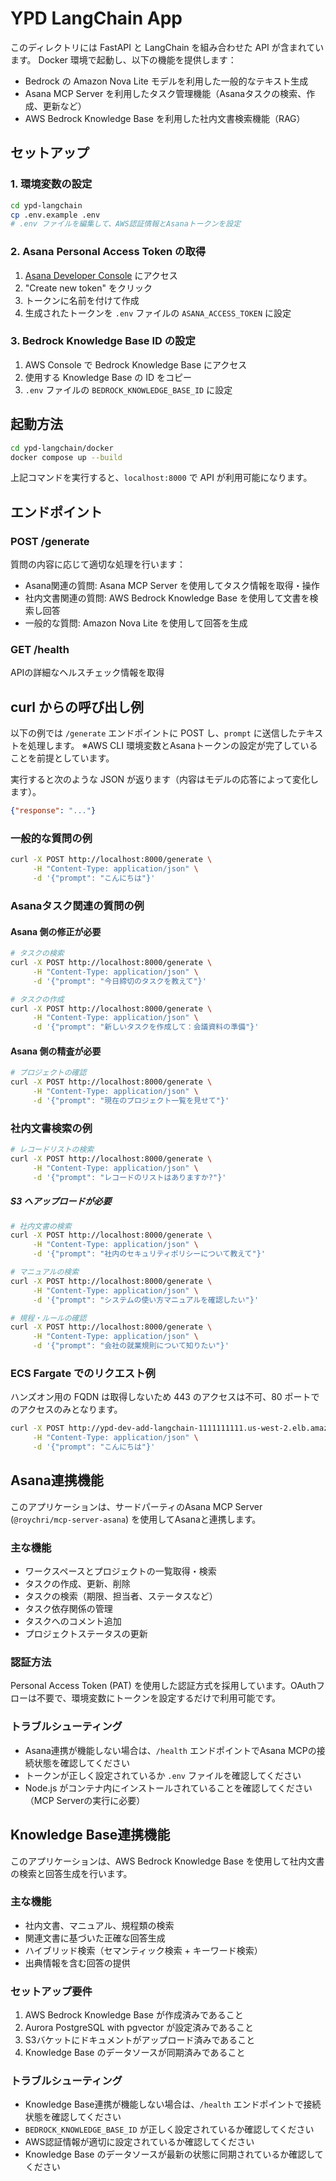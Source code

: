 # YPD LangChain App

このディレクトリには FastAPI と LangChain を組み合わせた API が含まれています。
Docker 環境で起動し、以下の機能を提供します：
- Bedrock の Amazon Nova Lite モデルを利用した一般的なテキスト生成
- Asana MCP Server を利用したタスク管理機能（Asanaタスクの検索、作成、更新など）
- AWS Bedrock Knowledge Base を利用した社内文書検索機能（RAG）

## セットアップ

### 1. 環境変数の設定

```bash
cd ypd-langchain
cp .env.example .env
# .env ファイルを編集して、AWS認証情報とAsanaトークンを設定
```

### 2. Asana Personal Access Token の取得

1. [Asana Developer Console](https://app.asana.com/0/my-apps) にアクセス
2. "Create new token" をクリック
3. トークンに名前を付けて作成
4. 生成されたトークンを `.env` ファイルの `ASANA_ACCESS_TOKEN` に設定

### 3. Bedrock Knowledge Base ID の設定

1. AWS Console で Bedrock Knowledge Base にアクセス
2. 使用する Knowledge Base の ID をコピー
3. `.env` ファイルの `BEDROCK_KNOWLEDGE_BASE_ID` に設定

## 起動方法

```bash
cd ypd-langchain/docker
docker compose up --build
```

上記コマンドを実行すると、`localhost:8000` で API が利用可能になります。

## エンドポイント

### POST /generate
質問の内容に応じて適切な処理を行います：
- Asana関連の質問: Asana MCP Server を使用してタスク情報を取得・操作
- 社内文書関連の質問: AWS Bedrock Knowledge Base を使用して文書を検索し回答
- 一般的な質問: Amazon Nova Lite を使用して回答を生成

### GET /health
APIの詳細なヘルスチェック情報を取得

## curl からの呼び出し例

以下の例では `/generate` エンドポイントに POST し、`prompt` に送信したテキストを処理します。
※AWS CLI 環境変数とAsanaトークンの設定が完了していることを前提としています。

実行すると次のような JSON が返ります（内容はモデルの応答によって変化します）。

```json
{"response": "..."}
```


### 一般的な質問の例
```bash
curl -X POST http://localhost:8000/generate \
     -H "Content-Type: application/json" \
     -d '{"prompt": "こんにちは"}'
```

### Asanaタスク関連の質問の例

#### Asana 側の修正が必要
```bash
# タスクの検索
curl -X POST http://localhost:8000/generate \
     -H "Content-Type: application/json" \
     -d '{"prompt": "今日締切のタスクを教えて"}'

# タスクの作成
curl -X POST http://localhost:8000/generate \
     -H "Content-Type: application/json" \
     -d '{"prompt": "新しいタスクを作成して：会議資料の準備"}'
```

#### Asana 側の精査が必要
```bash
# プロジェクトの確認
curl -X POST http://localhost:8000/generate \
     -H "Content-Type: application/json" \
     -d '{"prompt": "現在のプロジェクト一覧を見せて"}'
```

### 社内文書検索の例

```bash
# レコードリストの検索
curl -X POST http://localhost:8000/generate \
     -H "Content-Type: application/json" \
     -d '{"prompt": "レコードのリストはありますか?"}'
```

##### S3 へアップロードが必要
```bash
# 社内文書の検索
curl -X POST http://localhost:8000/generate \
     -H "Content-Type: application/json" \
     -d '{"prompt": "社内のセキュリティポリシーについて教えて"}'

# マニュアルの検索
curl -X POST http://localhost:8000/generate \
     -H "Content-Type: application/json" \
     -d '{"prompt": "システムの使い方マニュアルを確認したい"}'

# 規程・ルールの確認
curl -X POST http://localhost:8000/generate \
     -H "Content-Type: application/json" \
     -d '{"prompt": "会社の就業規則について知りたい"}'
```

### ECS Fargate でのリクエスト例

ハンズオン用の FQDN は取得しないため 443 のアクセスは不可、80 ポートでのアクセスのみとなります。

```bash
curl -X POST http://ypd-dev-add-langchain-1111111111.us-west-2.elb.amazonaws.com/generate \
     -H "Content-Type: application/json" \
     -d '{"prompt": "こんにちは"}'
```

## Asana連携機能

このアプリケーションは、サードパーティのAsana MCP Server (`@roychri/mcp-server-asana`) を使用してAsanaと連携します。

### 主な機能
- ワークスペースとプロジェクトの一覧取得・検索
- タスクの作成、更新、削除
- タスクの検索（期限、担当者、ステータスなど）
- タスク依存関係の管理
- タスクへのコメント追加
- プロジェクトステータスの更新

### 認証方法
Personal Access Token (PAT) を使用した認証方式を採用しています。OAuthフローは不要で、環境変数にトークンを設定するだけで利用可能です。

### トラブルシューティング
- Asana連携が機能しない場合は、`/health` エンドポイントでAsana MCPの接続状態を確認してください
- トークンが正しく設定されているか `.env` ファイルを確認してください
- Node.js がコンテナ内にインストールされていることを確認してください（MCP Serverの実行に必要）

## Knowledge Base連携機能

このアプリケーションは、AWS Bedrock Knowledge Base を使用して社内文書の検索と回答生成を行います。

### 主な機能
- 社内文書、マニュアル、規程類の検索
- 関連文書に基づいた正確な回答生成
- ハイブリッド検索（セマンティック検索 + キーワード検索）
- 出典情報を含む回答の提供

### セットアップ要件
1. AWS Bedrock Knowledge Base が作成済みであること
2. Aurora PostgreSQL with pgvector が設定済みであること
3. S3バケットにドキュメントがアップロード済みであること
4. Knowledge Base のデータソースが同期済みであること

### トラブルシューティング
- Knowledge Base連携が機能しない場合は、`/health` エンドポイントで接続状態を確認してください
- `BEDROCK_KNOWLEDGE_BASE_ID` が正しく設定されているか確認してください
- AWS認証情報が適切に設定されているか確認してください
- Knowledge Base のデータソースが最新の状態に同期されているか確認してください 



